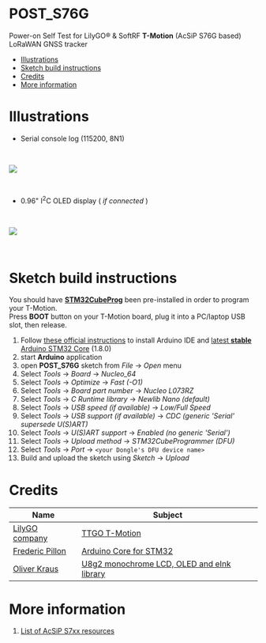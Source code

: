 # POST_S76G
Power-on Self Test for LilyGO&#174; & SoftRF **T-Motion** (AcSiP S76G based) LoRaWAN GNSS tracker

* [Illustrations](https://github.com/lyusupov/POST_S76G/blob/master/README.md#illustrations)
* [Sketch build instructions](https://github.com/lyusupov/POST_S76G/blob/master/README.md#sketch-build-instructions)
* [Credits](https://github.com/lyusupov/POST_S76G/blob/master/README.md#credits)
* [More information](https://github.com/lyusupov/POST_S76G/blob/master/README.md#more-information)

# Illustrations

* Serial console log (115200, 8N1)

<br>

![](https://github.com/lyusupov/POST_S76G/blob/master/documents/images/t-motion-2.jpg)

<br>

* 0.96" I<sup>2</sup>C OLED display ( _if_ _connected_ )

<br>

![](https://github.com/lyusupov/POST_S76G/blob/master/documents/images/t-motion-3.jpg)

<br>

# Sketch build instructions

You should have [**STM32CubeProg**](https://www.st.com/en/development-tools/stm32cubeprog.html) been pre-installed in order to program your T-Motion.<br>
Press **BOOT** button on your T-Motion board, plug it into a PC/laptop USB slot, then release.<br>

1. Follow [these official instructions](https://github.com/stm32duino/wiki/wiki/Getting-Started)
  to install Arduino IDE and [latest **stable** Arduino STM32 Core](https://github.com/stm32duino/Arduino_Core_STM32/releases/tag/1.8.0) (1.8.0)
2. start **Arduino** application
3. open **POST_S76G** sketch from _File_ -> _Open_ menu
4. Select _Tools_ -> _Board_ ->  _Nucleo_64_<br>
5. Select _Tools_ -> _Optimize_ ->  _Fast_ _(-O1)_
6. Select _Tools_ -> _Board_ _part_ _number_ ->  _Nucleo_ _L073RZ_<br>
7. Select _Tools_ -> _C_ _Runtime_ _library_ ->  _Newlib_ _Nano_ _(default)_
8. Select _Tools_ -> _USB_ _speed_ _(if available)_ ->  _Low/Full_ _Speed_
9. Select _Tools_ -> _USB_ _support_ _(if available)_ ->  _CDC_ _(generic_ _'Serial'_ _supersede_ _U(S)ART)_
10. Select _Tools_ -> _U(S)ART_ _support_ ->  _Enabled_ _(no_ _generic_ _'Serial')_
11. Select _Tools_ -> _Upload_ _method_ ->  _STM32CubeProgrammer_ _(DFU)_
12. Select _Tools_ -> _Port_ ->  ``<your Dongle's DFU device name>``
13. Build and upload the sketch using _Sketch_ -> _Upload_

# Credits

Name|Subject
---|---
[LilyGO company](http://www.lilygo.cn/)|[TTGO T-Motion](http://www.lilygo.cn/claprod_view.aspx?Id=1250)
[Frederic Pillon](https://github.com/fpistm)|[Arduino Core for STM32](https://github.com/stm32duino/Arduino_Core_STM32)
[Oliver Kraus](https://github.com/olikraus)|[U8g2 monochrome LCD, OLED and eInk library](https://github.com/olikraus/u8g2)

# More information

1. [List of AcSiP S7xx resources](https://github.com/lyusupov/POST_S76G/wiki/AcSiP-S7xG-resources)

